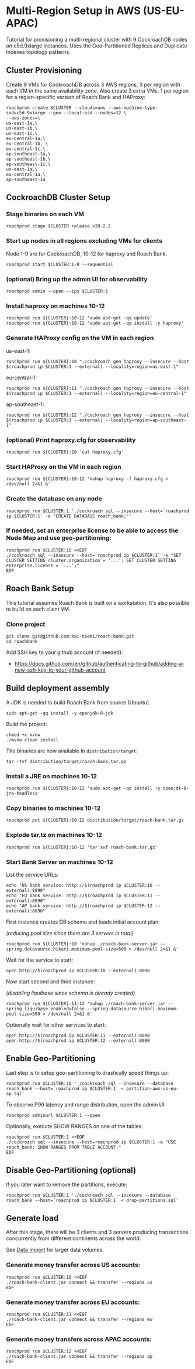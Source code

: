 # Multi-Region Setup in AWS (US-EU-APAC)

Tutorial for provisioning a multi-regional cluster with
9 CockroachDB nodes on c5d.9xlarge instances.
Uses the Geo-Partitioned Replicas and Duplicate Indexes topology patterns.

## Cluster Provisioning
  
Create 9 VMs for CockroachDB across 3 AWS regions, 3 per region with each VM in the same availability zone. 
Also create 3 extra VMs, 1 per region for a region-specific version of Roach Bank and HAProxy:

    roachprod create $CLUSTER --clouds=aws --aws-machine-type-ssd=c5d.9xlarge --geo --local-ssd --nodes=12 \
    --aws-zones=\
    us-east-1a,\
    us-east-1b,\
    us-east-1c,\
    eu-central-1a,\
    eu-central-1b, \
    eu-central-1c,\
    ap-southeast-1a,\
    ap-southeast-1b,\
    ap-southeast-1c,\
    us-east-1a,\
    eu-central-1a,\
    ap-southeast-1a

## CockroachDB Cluster Setup

### Stage binaries on each VM

    roachprod stage $CLUSTER release v20.2.2

### Start up nodes in all regions excluding VMs for clients

Node 1-9 are for CockroachDB, 10-12 for haproxy and Roach Bank.

    roachprod start $CLUSTER:1-9 --sequential

### (optional) Bring up the admin UI for observability

    roachprod admin --open --ips $CLUSTER:1

### Install haproxy on machines 10-12

    roachprod run ${CLUSTER}:10-12 'sudo apt-get -qq update'
    roachprod run ${CLUSTER}:10-12 'sudo apt-get -qq install -y haproxy'

### Generate HAProxy config on the VM in each region

us-east-1:

    roachprod run ${CLUSTER}:10 "./cockroach gen haproxy --insecure --host $(roachprod ip $CLUSTER:1 --external) --locality=region=us-east-1"

eu-central-1:

    roachprod run ${CLUSTER}:11 "./cockroach gen haproxy --insecure --host $(roachprod ip $CLUSTER:1 --external) --locality=region=eu-central-1"

ap-southeast-1:

    roachprod run ${CLUSTER}:12 "./cockroach gen haproxy --insecure --host $(roachprod ip $CLUSTER:1 --external) --locality=region=ap-southeast-1"

### (optional) Print haproxy.cfg for observability

    roachprod run ${CLUSTER}:10 'cat haproxy.cfg'

### Start HAProxy on the VM in each region

    roachprod run ${CLUSTER}:10-12 'nohup haproxy -f haproxy.cfg > /dev/null 2>&1 &'

### Create the database on any node

    roachprod run $CLUSTER:1 './cockroach sql --insecure --host=`roachprod ip $CLUSTER:1` -e "CREATE DATABASE roach_bank;"'

### If needed, set an enterprise license to be able to access the Node Map and use geo-partitioning:

    roachprod run $CLUSTER:10 <<EOF
    ./cockroach sql --insecure --host=`roachprod ip $CLUSTER:1` -e "SET CLUSTER SETTING cluster.organization = '...'; SET CLUSTER SETTING enterprise.license = '...';"
    EOF

## Roach Bank Setup

This tutorial assumes Roach Bank is built on a workstation. It's also possible to build on each client VM.

### Clone project

    git clone git@github.com:kai-niemi/roach-bank.git
    cd roachbank

Add SSH key to your github account (if needed):

 - https://docs.github.com/en/github/authenticating-to-github/adding-a-new-ssh-key-to-your-github-account 

## Build deployment assembly 

A JDK is needed to build Roach Bank from source (Ubuntu).

    sudo apt-get -qq install -y openjdk-8-jdk

Build the project:

    chmod +x mvnw
    ./mvnw clean install

The binaries are now available in `distribution/target`:

    tar -tvf distribution/target/roach-bank.tar.gz
    
### Install a JRE on machines 10-12

    roachprod run ${CLUSTER}:10-12 'sudo apt-get -qq install -y openjdk-8-jre-headless'

### Copy binaries to machines 10-12

    roachprod put ${CLUSTER}:10-12 distribution/target/roach-bank.tar.gz

### Explode tar.tz on machines 10-12

    roachprod run ${CLUSTER}:10-12 'tar xvf roach-bank.tar.gz'

### Start Bank Server on machines 10-12

List the service URLs:
    
    echo "US bank service: http://$(roachprod ip $CLUSTER:10 --external):8090"
    echo "EU bank service: http://$(roachprod ip $CLUSTER:11 --external):8090"
    echo "AP bank service: http://$(roachprod ip $CLUSTER:12 --external):8090"

First instance creates DB schema and loads initial account plan:

_(reducing pool size since there are 3 servers in total)_

    roachprod run ${CLUSTER}:10 'nohup ./roach-bank-server.jar --spring.datasource.hikari.maximum-pool-size=500 > /dev/null 2>&1 &'

Wait for the service to start:

    open http://$(roachprod ip $CLUSTER:10 --external):8090
    
Now start second and third instance:

_(disabling liquibase since schema is already created)_

    roachprod run ${CLUSTER}:11-12 'nohup ./roach-bank-server.jar --spring.liquibase.enabled=false --spring.datasource.hikari.maximum-pool-size=500 > /dev/null 2>&1 &'

Optionally wait for other services to start:

    open http://$(roachprod ip $CLUSTER:11 --external):8090
    open http://$(roachprod ip $CLUSTER:12 --external):8090

## Enable Geo-Partitioning

Last step is to setup geo-partitioning to drastically speed things up: 

    roachprod run $CLUSTER:10 './cockroach sql --insecure --database roach_bank --host=`roachprod ip $CLUSTER:1` < partition-aws-us-eu-ap.sql'

To observe P99 latency and range distribution, open the admin UI:

    roachprod adminurl $CLUSTER:1 --open

Optionally, execute SHOW RANGES on one of the tables: 

    roachprod run $CLUSTER:1 <<EOF
    ./cockroach sql --insecure --host=roachprod ip $CLUSTER:1 -e "USE roach_bank; SHOW RANGES FROM TABLE ACCOUNT;"
    EOF

## Disable Geo-Partitioning (optional)

If you later want to remove the partitions, execute:

    roachprod run $CLUSTER:1 './cockroach sql --insecure --database roach_bank --host=`roachprod ip $CLUSTER:1` < drop-partitions.sql'

## Generate load

After this stage, there will be 3 clients and 3 servers producing transactions concurrently from
different continents across the world.

See [Data Import](import.md) for larger data volumes.

### Generate money transfer across US accounts: 

    roachprod run $CLUSTER:10 <<EOF
    ./roach-bank-client.jar connect && transfer --regions us
    EOF
    
### Generate money transfer across EU accounts: 

    roachprod run $CLUSTER:11 <<EOF
    ./roach-bank-client.jar connect && transfer --regions eu
    EOF

### Generate money transfers across APAC accounts:
 
    roachprod run $CLUSTER:12 <<EOF
    ./roach-bank-client.jar connect && transfer --regions ap
    EOF
